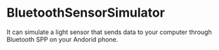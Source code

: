 # BluetoothSensorSimulator

It can simulate a light sensor that sends data to your computer through Bluetooth SPP on your Andorid phone.
